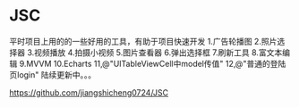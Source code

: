 # JSC
平时项目上用的的一些好用的工具，有助于项目快速开发
1.广告轮播图
2.照片选择器
3.视频播放
4.拍摄小视频
5.图片查看器
6.弹出选择框
7.刷新工具
8.富文本编辑
9.MVVM
10.Echarts
11,@"UITableViewCell中model传值"
12,@"普通的登陆页login"
陆续更新中。。。

https://github.com/jiangshicheng0724/JSC

